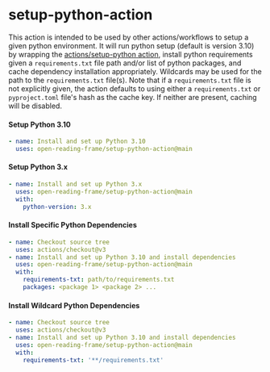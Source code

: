 # setup-python-action

This action is intended to be used by other actions/workflows to setup a given python environment. It will run python setup (default is version 3.10) by wrapping the [actions/setup-python action](https://github.com/actions/setup-python/), install python requirements given a `requirements.txt` file path and/or list of python packages, and cache dependency installation appropriately. Wildcards may be used for the path to the `requirements.txt` file(s). Note that if a `requirements.txt` file is not explicitly given, the action defaults to using either a `requirements.txt` or `pyproject.toml` file's hash as the cache key. If neither are present, caching will be disabled.

#### Setup Python 3.10

```yaml
- name: Install and set up Python 3.10
  uses: open-reading-frame/setup-python-action@main
```

#### Setup Python 3.x

```yaml
- name: Install and set up Python 3.x
  uses: open-reading-frame/setup-python-action@main
  with:
    python-version: 3.x
```

#### Install Specific Python Dependencies

```yaml
- name: Checkout source tree
  uses: actions/checkout@v3
- name: Install and set up Python 3.10 and install dependencies
  uses: open-reading-frame/setup-python-action@main
  with:
    requirements-txt: path/to/requirements.txt
    packages: <package 1> <package 2> ...
```

#### Install Wildcard Python Dependencies

```yaml
- name: Checkout source tree
  uses: actions/checkout@v3
- name: Install and set up Python 3.10 and install dependencies
  uses: open-reading-frame/setup-python-action@main
  with:
    requirements-txt: '**/requirements.txt'
```
